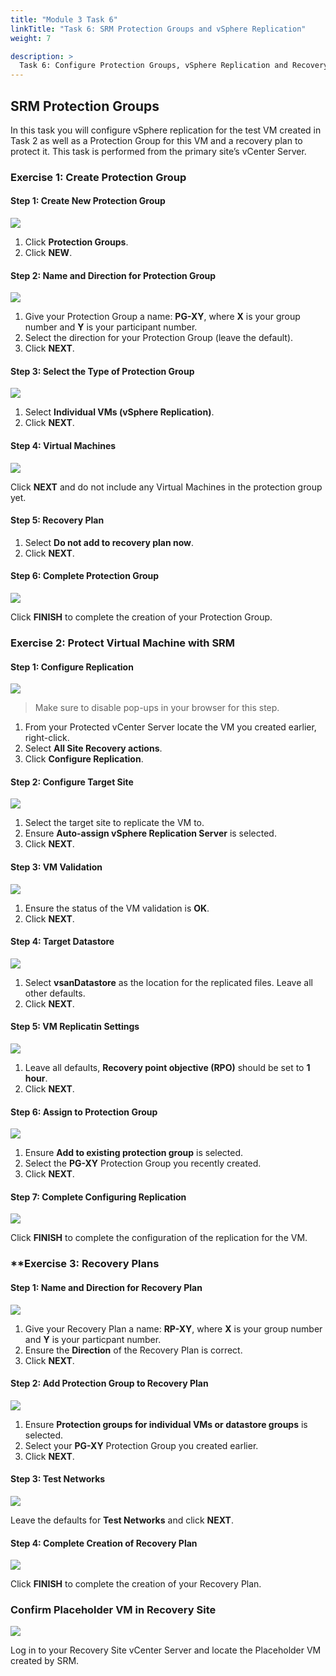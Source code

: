 ```yaml
---
title: "Module 3 Task 6"
linkTitle: "Task 6: SRM Protection Groups and vSphere Replication"
weight: 7

description: >
  Task 6: Configure Protection Groups, vSphere Replication and Recovery Plan
---
```


## **SRM Protection Groups**

In this task you will configure vSphere replication for the test VM created in Task 2 as well as a Protection Group for this VM and a recovery plan to protect it. This task is performed from the primary site’s vCenter Server.

### **Exercise 1: Create Protection Group**

#### Step 1: Create New Protection Group

![](Mod3Task6Pic1.png)

1. Click **Protection Groups**.
2. Click **NEW**.

#### Step 2: Name and Direction for Protection Group

![](Mod3Task6Pic2.png)

1. Give your Protection Group a name: **PG-XY**, where **X** is your group number and **Y** is your participant number.
2. Select the direction for your Protection Group (leave the default).
3. Click **NEXT**.

#### Step 3: Select the Type of Protection Group

![](Mod3Task6Pic3.png)

1. Select **Individual VMs (vSphere Replication)**.
2. Click **NEXT**.

#### Step 4: Virtual Machines

![](Mod3Task6Pic4.png)

Click **NEXT** and do not include any Virtual Machines in the protection group yet.

#### Step 5: Recovery Plan

1. Select **Do not add to recovery plan now**.
2. Click **NEXT**.

#### Step 6: Complete Protection Group

![](Mod3Task6Pic5.png)

Click **FINISH** to complete the creation of your Protection Group.

### **Exercise 2: Protect Virtual Machine with SRM**

#### Step 1: Configure Replication

![](Mod3Task6Pic7.png)

> Make sure to disable pop-ups in your browser for this step.

1. From your Protected vCenter Server locate the VM you created earlier, right-click.
2. Select **All Site Recovery actions**.
3. Click **Configure Replication**.

#### Step 2: Configure Target Site

![](Mod3Task6Pic8.png)

1. Select the target site to replicate the VM to.
2. Ensure **Auto-assign vSphere Replication Server** is selected.
3. Click **NEXT**.

#### Step 3: VM Validation

![](Mod3Task6Pic9.png)

1. Ensure the status of the VM validation is **OK**.
2. Click **NEXT**.

#### Step 4: Target Datastore

![](Mod3Task6Pic10.png)

1. Select **vsanDatastore** as the location for the replicated files. Leave all other defaults.
2. Click **NEXT**.

#### Step 5: VM Replicatin Settings

![](Mod3Task6Pic11.png)

1. Leave all defaults, **Recovery point objective (RPO)** should be set to **1 hour**.
2. Click **NEXT**.

#### Step 6: Assign to Protection Group

![](Mod3Task6Pic12.png)

1. Ensure **Add to existing protection group** is selected.
2. Select the **PG-XY** Protection Group you recently created.
3. Click **NEXT**.

#### Step 7: Complete Configuring Replication

![](Mod3Task6Pic13.png)

Click **FINISH** to complete the configuration of the replication for the VM.

### **Exercise 3: Recovery Plans

#### Step 1: Name and Direction for Recovery Plan

![](Mod3Task6Pic14.png)

1. Give your Recovery Plan a name: **RP-XY**, where **X** is your group number and **Y** is your particpant number.
2. Ensure the **Direction** of the Recovery Plan is correct.
3. Click **NEXT**.

#### Step 2: Add Protection Group to Recovery Plan

![](Mod3Task6Pic15.png)

1. Ensure **Protection groups for individual VMs or datastore groups** is selected.
2. Select your **PG-XY** Protection Group you created earlier.
3. Click **NEXT**.

#### Step 3: Test Networks

![](Mod3Task6Pic16.png)

Leave the defaults for **Test Networks** and click **NEXT**.

#### Step 4: Complete Creation of Recovery Plan

![](Mod3Task6Pic17.png)

Click **FINISH** to complete the creation of your Recovery Plan.

### **Confirm Placeholder VM in Recovery Site**

![](Mod3Task6Pic18.png)

Log in to your Recovery Site vCenter Server and locate the Placeholder VM created by SRM.
